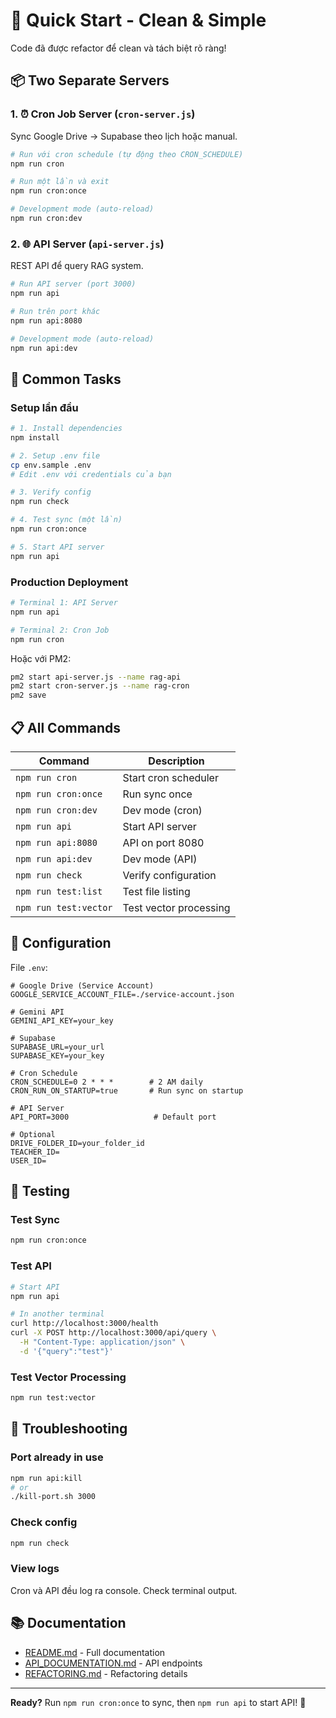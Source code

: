 # 🚀 Quick Start - Clean & Simple

Code đã được refactor để clean và tách biệt rõ ràng!

## 📦 Two Separate Servers

### 1. ⏰ Cron Job Server (`cron-server.js`)
Sync Google Drive → Supabase theo lịch hoặc manual.

```bash
# Run với cron schedule (tự động theo CRON_SCHEDULE)
npm run cron

# Run một lần và exit
npm run cron:once

# Development mode (auto-reload)
npm run cron:dev
```

### 2. 🌐 API Server (`api-server.js`)
REST API để query RAG system.

```bash
# Run API server (port 3000)
npm run api

# Run trên port khác
npm run api:8080

# Development mode (auto-reload)
npm run api:dev
```

## 🎯 Common Tasks

### Setup lần đầu

```bash
# 1. Install dependencies
npm install

# 2. Setup .env file
cp env.sample .env
# Edit .env với credentials của bạn

# 3. Verify config
npm run check

# 4. Test sync (một lần)
npm run cron:once

# 5. Start API server
npm run api
```

### Production Deployment

```bash
# Terminal 1: API Server
npm run api

# Terminal 2: Cron Job
npm run cron
```

Hoặc với PM2:

```bash
pm2 start api-server.js --name rag-api
pm2 start cron-server.js --name rag-cron
pm2 save
```

## 📋 All Commands

| Command | Description |
|---------|-------------|
| `npm run cron` | Start cron scheduler |
| `npm run cron:once` | Run sync once |
| `npm run cron:dev` | Dev mode (cron) |
| `npm run api` | Start API server |
| `npm run api:8080` | API on port 8080 |
| `npm run api:dev` | Dev mode (API) |
| `npm run check` | Verify configuration |
| `npm run test:list` | Test file listing |
| `npm run test:vector` | Test vector processing |

## 🔧 Configuration

File `.env`:

```env
# Google Drive (Service Account)
GOOGLE_SERVICE_ACCOUNT_FILE=./service-account.json

# Gemini API
GEMINI_API_KEY=your_key

# Supabase
SUPABASE_URL=your_url
SUPABASE_KEY=your_key

# Cron Schedule
CRON_SCHEDULE=0 2 * * *        # 2 AM daily
CRON_RUN_ON_STARTUP=true       # Run sync on startup

# API Server
API_PORT=3000                   # Default port

# Optional
DRIVE_FOLDER_ID=your_folder_id
TEACHER_ID=
USER_ID=
```

## 🧪 Testing

### Test Sync
```bash
npm run cron:once
```

### Test API
```bash
# Start API
npm run api

# In another terminal
curl http://localhost:3000/health
curl -X POST http://localhost:3000/api/query \
  -H "Content-Type: application/json" \
  -d '{"query":"test"}'
```

### Test Vector Processing
```bash
npm run test:vector
```

## 🐛 Troubleshooting

### Port already in use
```bash
npm run api:kill
# or
./kill-port.sh 3000
```

### Check config
```bash
npm run check
```

### View logs
Cron và API đều log ra console. Check terminal output.

## 📚 Documentation

- [README.md](README.md) - Full documentation
- [API_DOCUMENTATION.md](API_DOCUMENTATION.md) - API endpoints
- [REFACTORING.md](REFACTORING.md) - Refactoring details

---

**Ready?** Run `npm run cron:once` to sync, then `npm run api` to start API! 🎉

